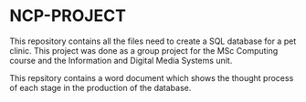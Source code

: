 # NCP-PROJECT

This repository contains all the files need to create a SQL database for a pet clinic. This project was done as a group project for the MSc Computing course
and the Information and Digital Media Systems unit. 

This repsitory contains a word document which shows the thought process of each stage in the production of the database. 
